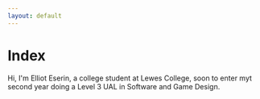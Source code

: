 ```yaml
---
layout: default
---
```


# Index

Hi, I'm Elliot Eserin, a college student at Lewes College, soon to enter myt second year doing a Level 3 UAL in Software and Game Design.
